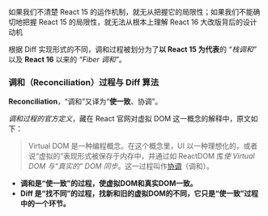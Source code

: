 如果我们不清楚 React 15 的运作机制，就无从把握它的局限性；如果我们不能确切地把握 React 15 的局限性，就无法从根本上理解 React 16 大改版背后的设计动机

根据 Diff 实现形式的不同，调和过程被划分为了**以 React 15 为代表**的 *“栈调和”* 以及 **React 16** 以来的 *“Fiber 调和”*。

### 调和（Reconciliation）过程与 Diff 算法

**Reconciliation**，“调和”又译为“**使一致**、协调”。

*调和过程的官方定义*，藏在 React 官网对虚拟 DOM 这一概念的解释中，原文如下：
> Virtual DOM 是一种编程概念。在这个概念里，UI 以一种理想化的，或者说“虚拟的”表现形式被保存于内存中，并通过如 ReactDOM 库*使 Virtual DOM 与“真实的” DOM 同步*。这一过程叫作[协调](https://zh-hans.reactjs.org/docs/reconciliation.html)（调和）。


- **调和是“使一致”的过程，使虚拟DOM和真实DOM一致。**
- **Diff 是“找不同”的过程，找新和旧的虚拟DOM的不同，它只是“使一致”过程中的一个环节。**











